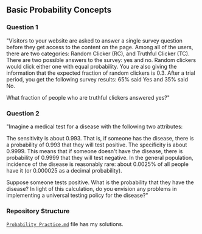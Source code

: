 ## Basic Probability Concepts

### Question 1

"Visitors to your website are asked to answer a single survey question before they get access to the content on the page. Among all of the users, there are two categories: Random Clicker (RC), and Truthful Clicker (TC). There are two possible answers to the survey: yes and no. Random clickers would click either one with equal probability. You are also giving the information that the expected fraction of random clickers is 0.3. After a trial period, you get the following survey results: 65% said Yes and 35% said No.

What fraction of people who are truthful clickers answered yes?"

### Question 2

"Imagine a medical test for a disease with the following two attributes:

The sensitivity is about 0.993. That is, if someone has the disease, there is a probability of 0.993 that they will test positive.
The specificity is about 0.9999. This means that if someone doesn't have the disease, there is probability of 0.9999 that they will test negative.
In the general population, incidence of the disease is reasonably rare: about 0.0025% of all people have it (or 0.000025 as a decimal probability).

Suppose someone tests positive. What is the probability that they have the disease? In light of this calculation, do you envision any problems in implementing a universal testing policy for the disease?"

### Repository Structure
[`Probability Practice.md`](https://github.com/sagar-chadha/Coursework/blob/master/Basic_Probability/Probability%20Practice.md) file has my solutions.
